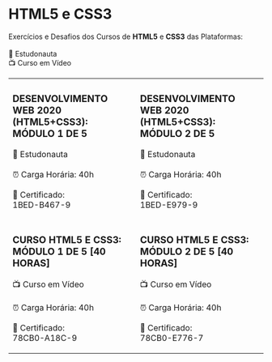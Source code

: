 <h1>HTML5 e CSS3</h1>

<p>Exercícios e Desafios dos Cursos de <strong>HTML5</strong> e <strong>CSS3</strong> das Plataformas:<br><br>
🚀  Estudonauta<br>
📺  Curso em Vídeo</p>

<table>
    <tr>
        <td>
        <h3>DESENVOLVIMENTO WEB 2020 (HTML5+CSS3): MÓDULO 1 DE 5</h3>
        <p>🚀 Estudonauta <br><br> ⏰ Carga Horária: 40h<br><br> 📜 Certificado:<br> <a ref="https://www.estudonauta.com/validacao-de-certificado/?codigo=1BED-B467-9">1BED-B467-9</a></p>
        </td>
        <td>
        <h3>DESENVOLVIMENTO WEB 2020 (HTML5+CSS3): MÓDULO 2 DE 5</h3>
        <p>🚀 Estudonauta <br><br> ⏰ Carga Horária: 40h<br><br> 📜 Certificado:<br> <a ref="https://www.estudonauta.com/validacao-de-certificado/?codigo=1BED-B467-9">1BED-E979-9</a></p>
        </td>
    </tr>
    <tr>
        <td>
        <h3>CURSO HTML5 E CSS3: MÓDULO 1 DE 5 [40 HORAS]</h3>
        <p>📺  Curso em Vídeo <br><br> ⏰ Carga Horária: 40h<br><br> 📜 Certificado:<br> <a ref="https://www.cursoemvideo.com/validacao-de-certificado/?codigo=78CB0-A18C-9">78CB0-A18C-9
</a></p>
        </td>
        <td>
        <h3>CURSO HTML5 E CSS3: MÓDULO 2 DE 5 [40 HORAS]</h3>
        <p>📺  Curso em Vídeo <br><br> ⏰ Carga Horária: 40h<br><br> 📜 Certificado:<br> <a ref="https://www.cursoemvideo.com/validacao-de-certificado/?codigo=78CB0-C9E9-5">78CB0-E776-7</a></p>
        </td>
    </tr>